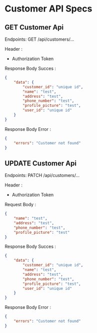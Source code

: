 # Customer API Specs

## GET Customer Api

Endpoints: GET /api/customers/...

Header :

- Authorization Token

Response Body Succes :

```json
{
	"data": {
		"customer_id": "unique id",
		"name": "test",
		"address": "test",
		"phone_number": "test",
		"profile_picture": "test",
		"user_id": "unique id"
	}
}
```

Response Body Error :

```json
{
	"errors": "Customer not found"
}
```

## UPDATE Customer Api

Endpoints: PATCH /api/customers/...

Header :

- Authorization Token

Request Body :

```json
{
	"name": "test",
	"address": "test",
	"phone_number": "test",
	"profile_picture": "test"
}
```

Response Body Succes :

```json
{
	"data": {
		"customer_id": "unique id",
		"name": "test",
		"address": "test",
		"phone_number": "test",
		"profile_picture": "test",
		"user_id": "unique id"
	}
}
```

Response Body Error :

```json
{
	"errors": "Customer not found"
}
```
